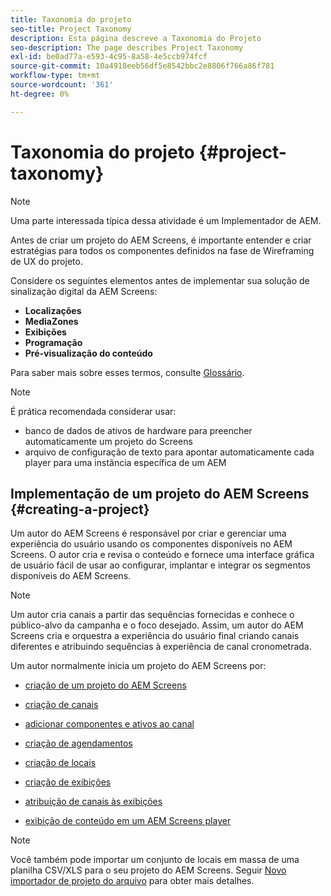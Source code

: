 ```yaml
---
title: Taxonomia do projeto
seo-title: Project Taxonomy
description: Esta página descreve a Taxonomia do Projeto
seo-description: The page describes Project Taxonomy
exl-id: be0ad77a-e593-4c95-8a58-4e5ccb974fcf
source-git-commit: 10a4918eeb56df5e8542bbc2e8806f766a86f781
workflow-type: tm+mt
source-wordcount: '361'
ht-degree: 0%

---
```


# Taxonomia do projeto {#project-taxonomy}

>[!NOTE]
>
>Uma parte interessada típica dessa atividade é um Implementador de AEM.

Antes de criar um projeto do AEM Screens, é importante entender e criar estratégias para todos os componentes definidos na fase de Wireframing de UX do projeto.

Considere os seguintes elementos antes de implementar sua solução de sinalização digital da AEM Screens:

* **Localizações**
* **MediaZones**
* **Exibições**
* **Programação**
* **Pré-visualização do conteúdo**

Para saber mais sobre esses termos, consulte [Glossário](https://experienceleague.adobe.com/docs/experience-manager-screens/user-guide/overview/screens-glossary.html?lang=en).

>[!NOTE]
>
>É prática recomendada considerar usar:
>
>* banco de dados de ativos de hardware para preencher automaticamente um projeto do Screens
>* arquivo de configuração de texto para apontar automaticamente cada player para uma instância específica de um AEM


## Implementação de um projeto do AEM Screens {#creating-a-project}

Um autor do AEM Screens é responsável por criar e gerenciar uma experiência do usuário usando os componentes disponíveis no AEM Screens. O autor cria e revisa o conteúdo e fornece uma interface gráfica de usuário fácil de usar ao configurar, implantar e integrar os segmentos disponíveis do AEM Screens.

>[!NOTE]
>
>Um autor cria canais a partir das sequências fornecidas e conhece o público-alvo da campanha e o foco desejado. Assim, um autor do AEM Screens cria e orquestra a experiência do usuário final criando canais diferentes e atribuindo sequências à experiência de canal cronometrada.

Um autor normalmente inicia um projeto do AEM Screens por:

* [criação de um projeto do AEM Screens](https://experienceleague.adobe.com/docs/experience-manager-screens/user-guide/authoring/setting-up-projects/creating-a-screens-project.html?lang=en)
* [criação de canais](https://experienceleague.adobe.com/docs/experience-manager-screens/user-guide/authoring/setting-up-projects/managing-channels.html?lang=en)
* [adicionar componentes e ativos ao canal](https://experienceleague.adobe.com/docs/experience-manager-screens/user-guide/authoring/product-features/adding-components-to-a-channel.html?lang=en)
* [criação de agendamentos](https://experienceleague.adobe.com/docs/experience-manager-screens/user-guide/authoring/setting-up-projects/managing-schedules.html?lang=en)
* [criação de locais](https://experienceleague.adobe.com/docs/experience-manager-screens/user-guide/authoring/setting-up-projects/managing-locations.html?lang=en)
* [criação de exibições](https://experienceleague.adobe.com/docs/experience-manager-screens/user-guide/authoring/setting-up-projects/managing-displays.html?lang=en)
* [atribuição de canais às exibições](https://experienceleague.adobe.com/docs/experience-manager-screens/user-guide/authoring/setting-up-projects/assigning-channels/channel-assignment.html?lang=en)

* [exibição de conteúdo em um AEM Screens player](https://experienceleague.adobe.com/docs/experience-manager-screens/user-guide/administering/working-with-screens-player.html?lang=en)

>[!NOTE]
>Você também pode importar um conjunto de locais em massa de uma planilha CSV/XLS para o seu projeto do AEM Screens. Seguir [Novo importador de projeto do arquivo](https://experienceleague.adobe.com/docs/experience-manager-screens/user-guide/administering/project-importer.html?lang=en) para obter mais detalhes.
